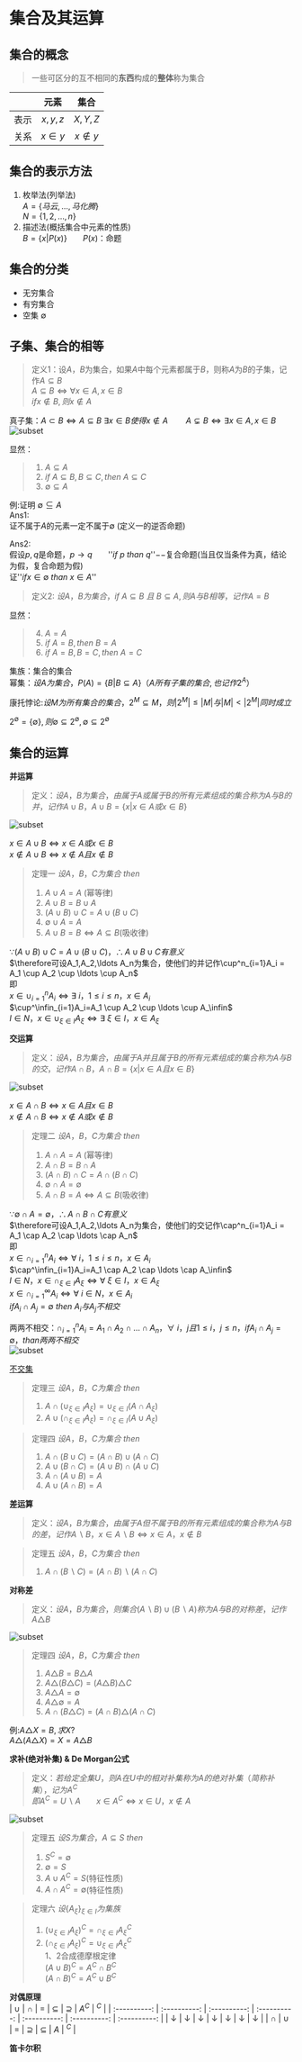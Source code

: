 # 集合及其运算

## 集合的概念
> 一些可区分的互不相同的**东西**构成的**整体**称为集合

|       |   元素    |     集合     |
| :---: | :-------: | :----------: |
| 表示  |  $x,y,z$  |   $X,Y,Z$    |
| 关系  | $x \in y$ | $x \notin y$ |
  

## 集合的表示方法
1. 枚举法(列举法)  
$A = \{马云,...,马化腾\}$  
$N = \{1,2,\ldots,n\}$  
2. 描述法(概括集合中元素的性质)  
$B = \{x|P(x)\}$&ensp;&ensp;&ensp;&ensp;$P(x)$：命题
  

## 集合的分类
* 无穷集合
* 有穷集合
* 空集 $\emptyset$  
  

## 子集、集合的相等
> 定义1：设$A，B$为集合，如果$A$中每个元素都属于$B$，则称$A$为$B$的子集，记作$A \subseteq B$  
> $A \subseteq B \Longleftrightarrow \forall x \in A, x \in B$  
> $if x \notin B,则x \notin A$

真子集：$A \subset B \Longleftrightarrow A \subseteq B$ $\exists x \in B 使得 x \notin A$
&ensp;&ensp;&ensp;&ensp;$A \subsetneq B \Longleftrightarrow \exists x \in A, x \in B$  
![subset](1-0.png)

显然：
> 1. $A \subseteq A$
> 2. $if\ A \subseteq B, B \subseteq C,then\ A \subseteq C$
> 3. $\emptyset \subseteq A$

例:证明 $\emptyset \subseteq A$  
Ans1:  
证不属于$A$的元素一定不属于$\emptyset$ (定义一的逆否命题)  
  
Ans2:  
假设$p,q$是命题，$p \rightarrow q$&ensp;&ensp;&ensp;&ensp;''$if\ p\ than\ q$''$--$复合命题(当且仅当条件为真，结论为假，复合命题为假)  
证''$if x \in \emptyset\ than\ x \in A$''  
  
> 定义2: $设A，B为集合，if\ A \subseteq B\ 且\ B \subseteq A,则A与B相等，记作A=B$  
  
显然：  
> 4. $A=A$
> 5. $if\ A=B,then\ B=A$
> 6. $if\ A=B,B=C,then\ A=C$

集族：集合的集合  
幂集：$设A为集合， P(A) = \{B|B \subseteq A\}$（$A所有子集的集合,也记作2^A$）  
  
康托悖论:$设M为所有集合的集合，2^M \subseteq M，则|2^M| \leq |M|与|M| < |2^M|同时成立$  
  
$2^\emptyset=\{\emptyset\},则\emptyset \subseteq 2^\emptyset,\emptyset \subseteq 2^\emptyset$  
  

## 集合的运算
**并运算**  
> 定义：$设A，B为集合，由属于A或属于B的所有元素组成的集合称为A与B的并，记作A \cup B，A \cup B=\{x|x \in A或x \in B\}$  
  
![subset](1-1.png)
  
$x \in A \cup B \Longleftrightarrow x \in A或x \in B$  
$x \notin A \cup B \Longleftrightarrow x \notin A且x \notin B$  
> 定理一 $设A，B，C为集合\ then$  
> 1) $A \cup A = A$ (幂等律)
> 2) $A \cup B = B \cup A$  
> 3) $(A \cup B) \cup C = A \cup (B \cup C)$  
> 4) $\emptyset \cup A = A$  
> 5) $A \cup B = B \Longleftrightarrow A \subseteq B$(吸收律)
  
$\because (A \cup B) \cup C = A \cup (B \cup C)， \therefore A \cup B \cup C有意义$  
$\therefore可设A_1,A_2,\ldots A_n为集合，使他们的并记作\cup^n_{i=1}A_i = A_1 \cup A_2 \cup \ldots \cup A_n$  
即  
$x \in \cup^n_{i=1}A_i \Longleftrightarrow \exists\ i，1 \leq i \leq n，x \in A_i$  
$\cup^\infin_{i=1}A_i=A_1 \cup A_2 \cup \ldots \cup A_\infin$  
$I \in N，x \in \cup_{\xi \in I}A_\xi \Longleftrightarrow \exists\ \xi \in I，x \in A_\xi$

**交运算**  
> 定义：$设A，B为集合，由属于A并且属于B的所有元素组成的集合称为A与B的交，记作A \cap B，A \cap B=\{x|x \in A且x \in B\}$   

![subset](1-2.png) 
  
$x \in A \cap B \Longleftrightarrow x \in A且x \in B$  
$x \notin A \cap B \Longleftrightarrow x \notin A或x \notin B$  
> 定理二 $设A，B，C为集合\ then$  
> 1) $A \cap A = A$ (幂等律)
> 2) $A \cap B = B \cap A$  
> 3) $(A \cap B) \cap C = A \cap (B \cap C)$  
> 4) $\emptyset \cap A = \emptyset$  
> 5) $A \cap B = A \Longleftrightarrow A \subseteq B$(吸收律)  
  
$\because \emptyset \cap A = \emptyset，\therefore A \cap B \cap C有意义$  
$\therefore可设A_1,A_2,\ldots A_n为集合，使他们的交记作\cap^n_{i=1}A_i = A_1 \cap A_2 \cap \ldots \cap A_n$  
即  
$x \in \cap^n_{i=1}A_i \Longleftrightarrow \forall\ i，1 \leq i \leq n，x \in A_i$  
$\cap^\infin_{i=1}A_i=A_1 \cap A_2 \cap \ldots \cap A_\infin$  
$I \in N，x \in \cap_{\xi \in I}A_\xi \Longleftrightarrow \forall\ \xi \in I，x \in A_\xi$  
$x \in \cap^\infty_{i=1}A_i \Longleftrightarrow \forall\ i \in N，x \in A_i$  
$if A_i \cap A_j = \emptyset\ then\ A_i与A_j不相交$  

两两不相交：$\cap^n_{i=1}A_i=A_1 \cap A_2 \cap \ldots \cap A_n， \forall\ i，j且1\leq i，j \leq n，if A_i \cap A_j = \emptyset，than两两不相交$  
![subset](1-3.png)  

[不交集](https://zh.wikipedia.org/wiki/%E4%B8%8D%E4%BA%A4%E9%9B%86)
> 定理三 $设A，B，C为集合\ then$  
> 1) $A \cap(\cup_{\xi \in I}A_\xi) = \cup_{\xi \in I}(A \cap A_\xi)$  
> 2) $A \cup(\cap_{\xi \in I}A_\xi) = \cap_{\xi \in I}(A \cup A_\xi)$  
  
> 定理四 $设A，B，C为集合\ then$  
> 1) $A \cap (B \cup C) = (A \cap B) \cup (A \cap C)$
> 2) $A \cup (B \cap C) = (A \cup B) \cap (A \cup C)$  
> 3) $A \cap (A \cup B) = A$
> 4) $A \cup (A \cap B) = A$  
  
**差运算**  
> 定义：$设A，B为集合，由属于A但不属于B的所有元素组成的集合称为A与B的差，记作A \backslash B，x \in A \backslash B \Longleftrightarrow x \in A，x \notin B$  
  
> 定理五 $设A，B，C为集合\ then$  
> 1) $A \cap (B \backslash C)=(A \cap B) \backslash (A \cap C)$  
  
**对称差**  
> 定义：$设A，B为集合，则集合(A \backslash B) \cup (B \backslash A)称为A与B的对称差，记作A \triangle B$  
  
![subset](1-4.png)
  
> 定理四 $设A，B，C为集合\ then$  
> 1) $A \triangle B = B \triangle A$
> 2) $A \triangle (B \triangle C) = (A \triangle B) \triangle C$
> 3) $A \triangle A = \emptyset$
> 4) $A \triangle \emptyset = A$
> 5) $A \cap (B \triangle C) = (A \cap B) \triangle (A \cap C)$  
  
例:$A \triangle X = B, 求 X?$  
$A \triangle (A \triangle X) = X = A \triangle B$  

**求补(绝对补集) & De Morgan公式**  
> 定义：$若给定全集U，则 A在U中的相对补集称为A的绝对补集（简称补集），记为 A^C$  
> $即A^C = U \backslash A$&ensp;&ensp;&ensp;&ensp;$x \in A^C \Longleftrightarrow x \in U，x \notin A$  
  
![subset](1-5.png)  
> 定理五 $设S为集合，A \subseteq S\ then$  
> 1) $S^C = \emptyset$  
> 2) $\emptyset = S$  
> 3) $A \cup A^C = S$(特征性质)  
> 4) $A \cap A^C = \emptyset$(特征性质)  
  
> 定理六 $设\{A_\xi\}_{\xi \in I}为集族$  
> 1) $(\cup_{\xi \in I}A_\xi)^C = \cap_{\xi \in I}A^C_\xi$
> 2) $(\cap_{\xi \in I}A_\xi)^C = \cup_{\xi \in I}A^C_\xi$  
> 1、2合成德摩根定律  
> $(A \cup B)^C = A^C \cap B^C$  
> $(A \cap B)^C = A^C \cup B^C$  
  
**对偶原理**  
|    $\cup$    |    $\cap$    |     $=$      | $\subseteq$  | $\supseteq$  |    $A^C$     |     $^C$     |
| :----------: | :----------: | :----------: | :----------: | :----------: | :----------: | :----------: |
| $\downarrow$ | $\downarrow$ | $\downarrow$ | $\downarrow$ | $\downarrow$ | $\downarrow$ | $\downarrow$ |
|    $\cap$    |    $\cup$    |      =       | $\supseteq$  | $\subseteq$  |     $A$      |     $^C$     |  

**笛卡尔积**  

